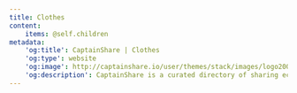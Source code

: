 ```yaml
---
title: Clothes
content:
    items: @self.children
metadata:
    'og:title': CaptainShare | Clothes
    'og:type': website
    'og:image': http://captainshare.io/user/themes/stack/images/logo2000.png
    'og:description': CaptainShare is a curated directory of sharing economy resources to make & save money
---
```

